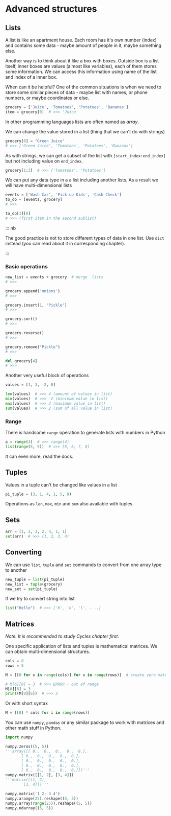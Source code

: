 # Advanced structures

## Lists

A list is like an apartment house. Each room has it's own number (index) and contains some data - maybe amount of people in it, maybe something else.

Another way is to think about it like a box with boxes. Outside box is a list itself, inner boxes are values (almost like variables), each of them stores some information. We can access this information using name of the list and index of a inner box.

When can it be helpful? One of the common situations is when we need to store some similar pieces of data - maybe list with names, or phone numbers, or maybe coordinates or else.

```python
grocery = ['Juice', 'Tomatoes', 'Potatoes', 'Bananas']
item = grocery[0]  # >>> 'Juice'
```

In other programming languages lists are often named as _array_.

We can change the value stored in a list (thing that we can't do with strings)

```python
grocery[0] = "Green Juice"
# >>> ['Green Juice', 'Tomatoes', 'Potatoes', 'Bananas']
```

As with strings, we can get a subset of the list with `[start_index:end_index]` but not including value on `end_index`.

```python
grocery[1:3]  # >>> ['Tomatoes', 'Potatoes']
```

We can put any data type in a a list including another lists. As a result we will have multi-dimensional lists

```python
events = ['Wash Car', 'Pick up Kids', 'Cash Check']
to_do = [events, grocery]
# >>>

to_do[1][0]
# >>> (first item in the second sublist)
```

::: nb

The good practice is not to store different types of data in one list. Use `dict` instead (you can read about it in corresponding chapter).

:::

### Basic operations

```python
new_list = events + grocery  # merge  lists
# >>>

grocery.append('onions')
# >>>

grocery.insert(1, "Pickle")
# >>>

grocery.sort()
# >>>

grocery.reverse()
# >>>

grocery.remove("Pickle")
# >>>

del grocery[4]
# >>>
```

Another very useful block of operations

```python
values = [1, 3, -2, 0]

len(values)  # >>> 4 (amount of values in list)
min(values)  # >>> -2 (minimum value in list)
max(values)  # >>> 3 (maximum value in list)
sum(values)  # >>> 2 (sum of all value in list)
```

### Range

There is handsome `range` operation to generate lists with numbers in Python

```python
a = range(4)  # >>> range(4)
list(range(5, 9))  # >>> [5, 6, 7, 8]
```

It can even more, read the docs.

## Tuples

Values in a tuple can't be changed like values in a list

```python
pi_tuple = (3, 1, 4, 1, 5, 9)
```

Operations as `len`, `max`, `min` and `sum` also available with tuples.

## Sets

```python
arr = [1, 2, 3, 2, 4, 1, 1]
set(arr)  # >>> (1, 2, 3, 4)
```

## Converting

We can use `list`, `tuple` and `set` commands to convert from one array type to another

```python
new_tuple = list(pi_tuple)
new_list = tuple(grocery)
new_set = set(pi_tuple)
```

If we try to convert string into list

```python
list("Hello")  # >>> ['H', 'e', 'l', ....]
```

## Matrices

_Note. It is recommended to study Cycles chapter first._

One specific application of lists and tuples is mathematical matrices. We can obtain multi-dimensional structures.

```python
cols = 8
rows = 5

M = [[0 for x in range(cols)] for x in range(rows)]  # create zero matrix

# M[6][0] = 3  # >>> ERROR - out of range
M[0][6] = 3
print(M[0][6])  # >>> 3
```

Or with short syntax

```python
M = [[0] * cols for i in range(rows)]
```

You can use `numpy`, `pandas` or any similar package to work with matrices and other math stuff in Python.

```python
import numpy

numpy.zeros((5, 5))
'''array([[ 0.,  0.,  0.,  0.,  0.],
       [ 0.,  0.,  0.,  0.,  0.],
       [ 0.,  0.,  0.,  0.,  0.],
       [ 0.,  0.,  0.,  0.,  0.],
       [ 0.,  0.,  0.,  0.,  0.]])'''
numpy.matrix([[1, 2], [3, 4]])
'''matrix([[1, 2],
        [3, 4]])'''

numpy.matrix('1 2; 3 4')
numpy.arange(25).reshape((5, 5))
numpy.array(range(25)).reshape((5, 5))
numpy.ndarray((5, 5))
```